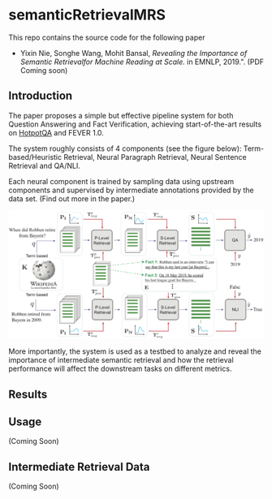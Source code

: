 # semanticRetrievalMRS
This repo contains the source code for the following paper 
* Yixin Nie, Songhe Wang, Mohit Bansal, *Revealing the Importance of Semantic Retrievalfor Machine Reading at Scale.* in EMNLP, 2019.". (PDF Coming soon)

## Introduction
The paper proposes a simple but effective pipeline system for both Question Answering and Fact Verification, achieving start-of-the-art results on [HotpotQA](https://hotpotqa.github.io) and FEVER 1.0.

The system roughly consists of 4 components (see the figure below): Term-based/Heuristic Retrieval, Neural Paragraph Retrieval, Neural Sentence Retrieval and QA/NLI.

Each neural component is trained by sampling data using upstream components and supervised by intermediate annotations provided by the data set. (Find out more in the paper.)

![pipeline_figure](img/pipeline_figure.png "Pipeline System")


More importantly, the system is used as a testbed to analyze and reveal the importance of intermediate semantic retrieval and how the retrieval performance will affect the downstream tasks on different metrics.
## Results


## Usage
(Coming Soon)

## Intermediate Retrieval Data
(Coming Soon)
